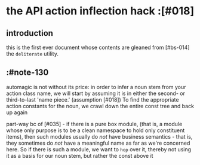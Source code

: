 # the API action inflection hack :[#018]


## introduction

this is the first ever document whose contents are gleaned from [#bs-014]
the `deliterate` utility.


## :#note-130

automagic is not without its price: in order to infer a noun stem from your action class name, we will start by assuming it is in either the second- or third-to-last 'name piece.' (assumption [#018]) To find the appropriate action constants for the noun, we crawl down the entire const tree and back up again

part-way bc of [#035] - if there is a pure box module, (that is, a module whose only purpose is to be a clean namespace to hold only constituent items), then such modules usually do *not* have business semantics - that is, they sometimes do *not* have a meaningful name as far as we're concerned here. So if there is such a module, we want to `hop` over it, thereby not using it as a basis for our noun stem, but rather the const above it
